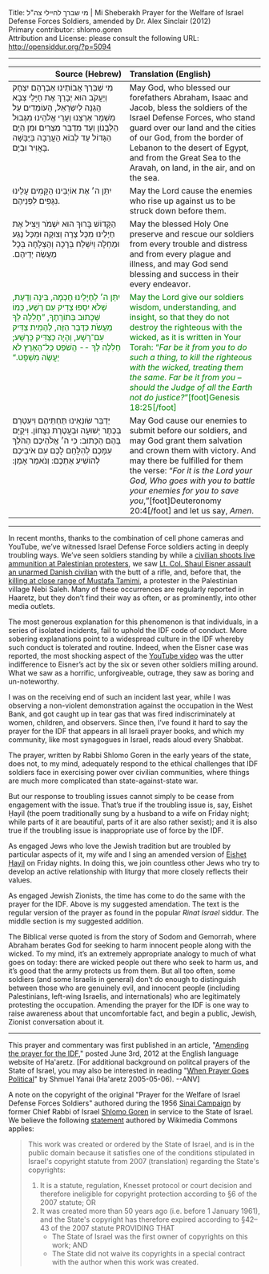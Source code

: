 <html>
<head></head>
<body>
Title: מי שברך לחיילי צה"ל | Mi Sheberakh Prayer for the Welfare of Israel Defense Forces Soldiers, amended by Dr. Alex Sinclair (2012)<br />
Primary contributor: shlomo.goren<br />
Attribution and License: please consult the following URL: <a href="http://opensiddur.org/?p=5094">http://opensiddur.org/?p=5094</a>
<p />
<hr />

<table style="margin-left: auto;margin-right: auto;" class="draggable">
<thead><tr><th id="x" style="text-align: right;">Source (Hebrew)</th><th style="text-align: left;">Translation (English)</th></tr></thead>
<tbody>
<tr>
<td style="vertical-align:top;" width="46%">
<div class="liturgy"><span lang="he">
מִי שֶׁבֵּרַךְ אֲבוֹתֵינוּ אַבְרָהָם יִצְחָק וְיַעֲקֹב 
הוּא יְבָרֵךְ אֶת חַיָּלֵי צְבָא הֲגַנָּה לְיִשְׂרָאֵל, 
הָעוֹמְדִים עַל מִשְׁמַר אַרְצֵנוּ וְעָרֵי אֱלהֵינוּ 
מִגְּבוּל הַלְּבָנוֹן וְעַד מִדְבַּר מִצְרַיִם 
וּמִן הַיָּם הַגָּדוֹל עַד לְבוֹא הָעֲרָבָה 
בַּיַּבָּשָׁה בָּאֲוִיר וּבַיָּם. 
</span></div></td>
 
<td style="vertical-align:top;" width="53%"><div class="english">
May God, who blessed our forefathers Abraham, Isaac and Jacob, 
bless the soldiers of the Israel Defense Forces, 
who stand guard over our land and the cities of our God, 
from the border of Lebanon to the desert of Egypt, 
and from the Great Sea to the Aravah, 
on land, in the air, and on the sea. 
</div></td></tr>


<tr><td style="vertical-align:top;" width="46%">
<div class="liturgy"><span lang="he">
יִתֵּן ה׳ אֶת אוֹיְבֵינוּ הַקָּמִים עָלֵינוּ 
נִגָּפִים לִפְנֵיהֶם. 
</span></div></td>
 
<td style="vertical-align:top;" width="53%"><div class="english">
May the Lord cause the enemies who rise up against us 
to be struck down before them.
</div></td></tr>


<tr><td style="vertical-align:top;" width="46%">
<div class="liturgy"><span lang="he">
הַקָּדוֹשׁ בָּרוּךְ הוּא יִשְׁמֹר וְיַצִּיל אֶת חַיָלֵינוּ 
מִכָּל צָרָה וְצוּקָה וּמִכָּל נֶגַע וּמַחְלָה 
וְיִשְׁלַח בְּרָכָה וְהַצְלָחָה בְּכָל מַעֲשֵׂה יְדֵיהֶם.‏
</span></div></td>
 
<td style="vertical-align:top;" width="53%"><div class="english">
May the blessed Holy One preserve and rescue our soldiers 
from every trouble and distress and from every plague and illness, 
and may God send blessing and success in their every endeavor.
</div></td></tr>


<tr><td style="vertical-align:top;" width="46%"><div class="liturgy" style="color:green;"><span lang="he">
יִתֵּן ה׳ לְחַיָלֵינוּ חָכְמָה, בִּינָה וְדַעַת, 
שְׁלֹא יִסְפּוּ צָדִיק עִם רָשָׁע, 
כְּמוֹ שְׁכָתוּב בְּתוֹרָתֶךָ, 
”חָלִלָה לְּךָ מֵעֲשֹׂת כַּדָּבָר הַזֶּה, 
לְהָמִית צַדִּיק עִם־רָשָׁע, וְהָיָה כַצַּדִּיק כָּרָשָׁע; 
חָלִלָה לָּךְ -- הֲשֹׁפֵט כָּל־הָאָרֶץ לֹא יַעֲשֶׂה מִשְׁפָּט.“‏
</span></div></td>
 
<td style="vertical-align:top;" width="53%"><div class="english" style="color:green;">
May the Lord give our soldiers wisdom, understanding, and insight, 
so that they do not destroy the righteous with the wicked, 
as it is written in Your Torah: 
“<em>Far be it from you to do such a thing, 
to kill the righteous with the wicked, treating them the same. 
Far be it from you – should the Judge of all the Earth not do justice?</em>”[foot]Genesis 18:25[/foot]
</div></td></tr>


<tr><td style="vertical-align:top;" width="46%"><div class="liturgy"><span lang="he">
יַדְבֵּר שׂונְאֵינוּ תַּחְתֵּיהֶם 
וִיעַטְרֵם בְּכֶתֶר יְשׁוּעָה וּבְעֲטֶרֶת נִצָּחוֹן. 
וִיקֻיַּם בָּהֶם הַכָּתוּב: 
כִּי ה׳ אֱלֹהֵיכֶם 
הַהֹלֵךְ עִמָּכֶם לְהִלָּחֵם לָכֶם עִם אֹיבֵיכֶם 
לְהוֹשִׁיעַ אֶתְכֶם: 
וְנֹאמַר אָמֵן:‏
</span></div></td>
 
<td style="vertical-align:top;" width="53%"><div class="english">
May God cause our enemies to submit before our soldiers, 
and may God grant them salvation and crown them with victory. 
And may there be fulfilled for them the verse: 
“<em>For it is the Lord your God, 
Who goes with you to battle your enemies for you 
to save you</em>,”[foot]Deuteronomy 20:4[/foot] 
and let us say, <em>Amen</em>.</div>
</div></td></tr>
</tbody></table>

<hr />

In recent months, thanks to the combination of cell phone cameras and YouTube, we’ve witnessed Israel Defense Force soldiers acting in deeply troubling ways. We’ve seen soldiers standing by while a <a href="http://www.haaretz.com/news/diplomacy-defense/watch-israeli-settler-shoots-at-palestinians-while-idf-soldiers-stand-by-1.431570">civilian shoots live ammunition at Palestinian protesters</a>, we saw <a href="http://www.haaretz.com/news/diplomacy-defense/idf-chief-dismisses-officer-who-hit-danish-activist-with-rifle-1.425082">Lt. Col. Shaul Eisner assault an unarmed Danish civilian</a> with the butt of a rifle, and, before that, the <a href="http://www.haaretz.com/print-edition/news/palestinian-dies-after-hit-by-tear-gas-canister-1.400714">killing at close range of Mustafa Tamimi</a>, a protester in the Palestinian village Nebi Saleh. Many of these occurrences are regularly reported in Haaretz, but they don’t find their way as often, or as prominently, into other media outlets.

The most generous explanation for this phenomenon is that individuals, in a series of isolated incidents, fail to uphold the IDF code of conduct. More sobering explanations point to a widespread culture in the IDF whereby such conduct is tolerated and routine. Indeed, when the Eisner case was reported, the most shocking aspect of the <a href="http://www.haaretz.com/news/diplomacy-defense/video-senior-idf-officer-beats-pro-palestinian-activist-with-rifle-1.424454">YouTube video</a> was the utter indifference to Eisner’s act by the six or seven other soldiers milling around. What we saw as a horrific, unforgiveable, outrage, they saw as boring and un-noteworthy.

I was on the receiving end of such an incident last year, while I was observing a non-violent demonstration against the occupation in the West Bank, and got caught up in tear gas that was fired indiscriminately at women, children, and observers. Since then, I’ve found it hard to say the prayer for the IDF that appears in all Israeli prayer books, and which my community, like most synagogues in Israel, reads aloud every Shabbat.

The prayer, written by Rabbi Shlomo Goren in the early years of the state, does not, to my mind, adequately respond to the ethical challenges that IDF soldiers face in exercising power over civilian communities, where things are much more complicated than state-against-state war.

But our response to troubling issues cannot simply to be cease from engagement with the issue. That’s true if the troubling issue is, say, Eishet Ḥayil (the poem traditionally sung by a husband to a wife on Friday night; while parts of it are beautiful, parts of it are also rather sexist); and it is also true if the troubling issue is inappropriate use of force by the IDF.

As engaged Jews who love the Jewish tradition but are troubled by particular aspects of it, my wife and I sing an amended version of <a href="https://opensiddur.org/2012/01/an-adaptation-of-eyshet-hayil-by-alex-and-peri-sinclair/">Eishet Ḥayil</a> on Friday nights. In doing this, we join countless other Jews who try to develop an active relationship with liturgy that more closely reflects their values.

As engaged Jewish Zionists, the time has come to do the same with the prayer for the IDF. Above is my suggested amendation. The text is the regular version of the prayer as found in the popular <em>Rinat Israel</em> siddur. The middle section is my suggested addition.

The Biblical verse quoted is from the story of Sodom and Gemorrah, where Abraham berates God for seeking to harm innocent people along with the wicked. To my mind, it’s an extremely appropriate analogy to much of what goes on today: there are wicked people out there who seek to harm us, and it’s good that the army protects us from them. But all too often, some soldiers (and some Israelis in general) don’t do enough to distinguish between those who are genuinely evil, and innocent people (including Palestinians, left-wing Israelis, and internationals) who are legitimately protesting the occupation. Amending the prayer for the IDF is one way to raise awareness about that uncomfortable fact, and begin a public, Jewish, Zionist conversation about it.

<hr />

This prayer and commentary was first published in an article, "<a href="http://www.haaretz.com/jewish-world/the-jewish-thinker/amending-the-prayer-for-the-idf-1.433981">Amending the prayer for the IDF</a>," posted June 3rd, 2012 at the English language website of Ha'aretz. [For additional background on politcal prayers of the State of Israel, you may also be interested in reading "<a href="http://www.haaretz.com/misc/article-print-page/when-prayer-goes-political-1.157916?trailingPath=2.169%2C">When Prayer Goes Political</a>" by Shmuel Yanai (Ha'aretz 2005-05-06). --ANV]

A note on the copyright of the original "Prayer for the Welfare of Israel Defense Forces Soldiers" authored during the 1956 <a href="http://en.wikipedia.org/wiki/Suez_Crisis">Sinai Campaign</a> by former Chief Rabbi of Israel <a href="http://en.wikipedia.org/wiki/Shlomo_Goren">Shlomo Goren</a> in service to the State of Israel. We believe the following <a href="http://commons.wikimedia.org/wiki/Template:PD-IsraelGov">statement</a> authored by Wikimedia Commons applies:

<blockquote>This work was created or ordered by the State of Israel, and is in the public domain because it satisfies one of the conditions stipulated in Israel's copyright statute from 2007 (translation) regarding the State's copyrights:
  <ol>
    <li>It is a statute, regulation, Knesset protocol or court decision and therefore ineligible for copyright protection according to §6 of the 2007 statute; OR</li>
    <li> It was created more than 50 years ago (i.e. before 1 January 1961), and the State's copyright has therefore expired according to §42–43 of the 2007 statute PROVIDING THAT
<ul>
    <li> The State of Israel was the first owner of copyrights on this work; AND</li>
        <li> The State did not waive its copyrights in a special contract with the author when this work was created.</li>
</ul></li></ol>
</blockquote>
</body>
</html>
